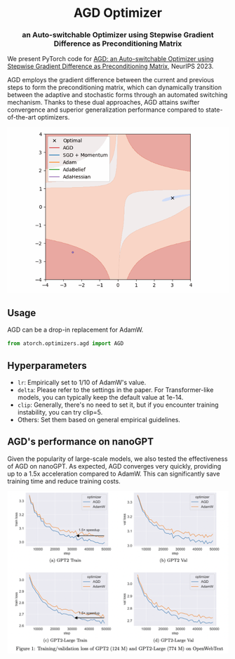 <h1 align="center"><b>AGD Optimizer</b></h1>
<h3 align="center"><b>an Auto-switchable Optimizer using Stepwise Gradient Difference as Preconditioning Matrix</b></h3>

We present PyTorch code for [AGD: an Auto-switchable Optimizer using Stepwise Gradient Difference as Preconditioning Matrix](https://arxiv.org/abs/), NeurIPS 2023.

AGD employs the gradient difference between the current and previous steps to form the preconditioning matrix, which can dynamically transition between the adaptive and stochastic forms through an automated switching mechanism. Thanks to these dual approaches, AGD attains swifter convergence and superior generalization performance compared to state-of-the-art optimizers.

<p align="center">
  <img src="agd_beale.gif" alt="Toy example on " width="512"/>
</p>

## Usage

AGD can be a drop-in replacement for AdamW.

```python
from atorch.optimizers.agd import AGD
```

## Hyperparameters

- `lr`: Empirically set to 1/10 of AdamW's value.
- `delta`: Please refer to the settings in the paper. For Transformer-like models, you can typically keep the default value at 1e-14.
- `clip`: Generally, there's no need to set it, but if you encounter training instability, you can try clip=5.
- Others: Set them based on general empirical guidelines.

## AGD's performance on nanoGPT

Given the popularity of large-scale models, we also tested the effectiveness of AGD on nanoGPT. As expected, AGD converges very quickly, providing up to a 1.5x acceleration compared to AdamW. This can significantly save training time and reduce training costs.

<p align="center">
  <img src="agd_nanogpt.png" width="512"/>
</p>
